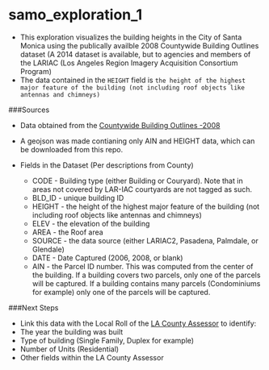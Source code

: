 # samo_exploration_1

* This exploration visualizes the building heights in the City of Santa Monica using the publically availble 2008 Countywide Building Outlines dataset (A 2014 dataset is available, but to agencies and members of the LARIAC (Los Angeles Region Imagery Acquisition Consortium Program)
* The data contained in the `HEIGHT` field is `the height of the highest major feature of the building (not including roof objects like antennas and chimneys)`

###Sources
* Data obtained from the [Countywide Building Outlines -2008](http://egis3.lacounty.gov/dataportal/2011/04/28/countywide-building-outlines/)
* A geojson was made contianing only AIN and HEIGHT data, which can be downloaded from this repo.

* Fields in the Dataset (Per descriptions from County)
  * CODE - Building type (either Building or Couryard).  Note that in areas not covered by LAR-IAC courtyards are not tagged as such.
  * BLD_ID - unique building ID
  * HEIGHT - the height of the highest major feature of the building (not including roof objects like antennas and chimneys)
  * ELEV - the elevation of the building
  * AREA - the Roof area
  * SOURCE - the data source (either LARIAC2, Pasadena, Palmdale, or Glendale)
  * DATE - Date Captured (2006, 2008, or blank)
  * AIN - the Parcel ID number.  This was computed from the center of the building.  If a building covers two parcels, only one of the parcels will be captured.  If a building contains many parcels (Condominiums for example) only one of the parcels will be captured.

###Next Steps
* Link this data with the Local Roll of the [LA County Assessor](https://data.lacounty.gov/Parcel-/Assessor-Parcels-Data-2006-thru-2016/9trm-uz8i) to identify:
 * The year the building was built
 * Type of building (Single Family, Duplex for example)
 * Number of Units (Residential)
 * Other fields within the LA County Assessor
